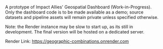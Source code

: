 A prototype of Impact Allies' Geospatial Dashboard (Work-in-Progress). Only the dashboard code is to be made available as a demo; source datasets and pipeline assets will remain private unless specified otherwise. 

Note: the Render instance may be slow to start up, as its still in development. The final version will be hosted on a dedicated server. 

Render Link: https://geographic-combinations.onrender.com
